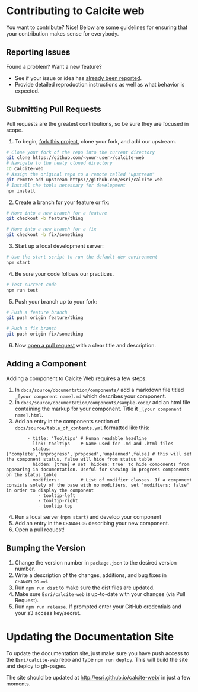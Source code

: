 # Contributing to Calcite web

You want to contribute? Nice! Below are some guidelines for ensuring that your contribution makes sense for everybody.

## Reporting Issues

Found a problem? Want a new feature?

- See if your issue or idea has [already been reported](issues).
- Provide detailed reproduction instructions as well as what behavior is expected.

## Submitting Pull Requests

Pull requests are the greatest contributions, so be sure they are focused in scope.

1. To begin, [fork this project](fork), clone your fork, and add our upstream.
```bash
# Clone your fork of the repo into the current directory
git clone https://github.com/<your-user>/calcite-web
# Navigate to the newly cloned directory
cd calcite-web
# Assign the original repo to a remote called "upstream"
git remote add upstream https://github.com/esri/calcite-web
# Install the tools necessary for development
npm install
```

2. Create a branch for your feature or fix:
```bash
# Move into a new branch for a feature
git checkout -b feature/thing
```
```bash
# Move into a new branch for a fix
git checkout -b fix/something
```

3. Start up a local development server:
```bash
# Use the start script to run the default dev environment
npm start
```

4. Be sure your code follows our practices.
```bash
# Test current code
npm run test
```

5. Push your branch up to your fork:
```bash
# Push a feature branch
git push origin feature/thing
```
```bash
# Push a fix branch
git push origin fix/something
```

6. Now [open a pull request](https://help.github.com/articles/using-pull-requests/) with a clear title and description.

## Adding a Component

Adding a component to Calcite Web requires a few steps:

1. In `docs/source/documentation/components/` add a markdown file titled `_[your component name].md` which describes your component.
2. In `docs/source/documentation/components/sample-code/` add an html file containing the markup for your component. Title it `_[your component name].html`.
3. Add an entry in the components section of `docs/source/table_of_contents.yml` formatted like this:
```
        - title: 'Tooltips' # Human readable headline
          link: tooltips    # Name used for .md and .html files
          status: ['complete','inprogress','proposed','unplanned',false] # this will set the component status, false will hide from status table
          hidden: [true] # set 'hidden: true' to hide components from appearing in documentation. Useful for showing in progress components on the status table
          modifiers:        # List of modifier classes. If a component consists solely of the base with no modifiers, set 'modifiers: false' in order to display the component
            - tooltip-left
            - tooltip-right
            - tooltip-top
```
4. Run a local server (`npm start`) and develop your component
5. Add an entry in the `CHANGELOG` describing your new component.
6. Open a pull request!

## Bumping the Version

1. Change the version number in `package.json` to the desired version number.
2. Write a description of the changes, additions, and bug fixes in `CHANGELOG.md`.
3. Run `npm run dist` to make sure the dist files are updated.
4. Make sure `Esri/calcite-web` is up-to-date with your changes (via Pull Request).
5. Run `npm run release`. If prompted enter your GitHub credentials and your s3 access key/secret.

# Updating the Documentation Site

To update the documentation site, just make sure you have push access to the `Esri/calcite-web` repo and type `npm run deploy`. This will build the site and deploy to gh-pages.

The site should be updated at http://esri.github.io/calcite-web/ in just a few moments.

